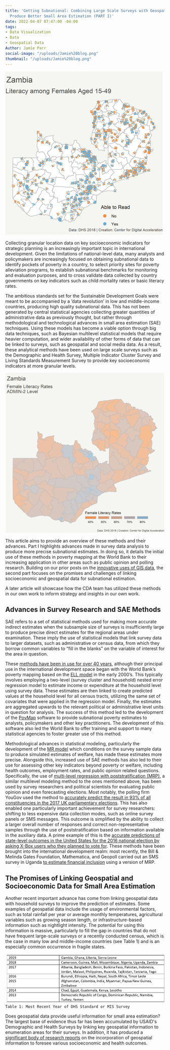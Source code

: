 ```yaml
---
title: 'Getting Subnational: Combining Large Scale Surveys with Geospatial Data to
  Produce Better Small Area Estimation (PART I)'
date: 2022-04-07 07:47:00 -04:00
tags:
- Data Visualization
- Data
- Geospatial Data
Author: Jamie Parr
social-image: "/uploads/Jamie%20blog.png"
thumbnail: "/uploads/Jamie%20blog.png"
---
```


![Jamie blog.png](/uploads/Jamie%20blog.png)

Collecting granular location data on key socioeconomic indicators for strategic planning is an increasingly important topic in international development. Given the limitations of national-level data, many analysts and policymakers are increasingly focused on obtaining subnational data to identify pockets of poverty in a country, to select priority sites for poverty alleviation programs, to establish subnational benchmarks for monitoring and evaluation purposes, and to cross validate data collected by country governments on key indicators such as child mortality rates or basic literacy rates.

<!--more-->

The ambitious standards set for the Sustainable Development Goals were meant to be accompanied by a ‘data revolution’ in low and middle-income countries, producing high quality subnational data. This has not been generated by central statistical agencies collecting greater quantities of administrative data as previously thought, but rather through methodological and technological advances in small area estimation (SAE) techniques. Using these models has become a viable option through big data techniques, such as Bayesian multilevel statistical models that require heavier computation, and wider availability of other forms of data that can be linked to surveys, such as geospatial and social media data. As a result, these analytical methods have been used on large scale surveys such as the Demographic and Health Survey, Multiple Indicator Cluster Survey and Living Standards Measurement Survey to provide key socioeconomic indicators at more granular levels.

![Jamie blog 2.png](/uploads/Jamie%20blog%202.png)

This article aims to provide an overview of these methods and their advances. Part I highlights advances made in survey data analysis to produce more precise subnational estimates. In doing so, it details the initial use of these methods in poverty mapping at the World Bank to their increasing application in other areas such as public opinion and polling research. Building on our prior posts on the [innovative uses of GIS data](https://dai-global-digital.com/gis-data-availability-and-applicability.html?utm_source=related-box), the second part focuses on the promises and challenges of linking socioeconomic and geospatial data for subnational estimation.

A later article will showcase how the CDA team has utilized these methods in our own work to inform strategy and insights in our own work.

## Advances in Survey Research and SAE Methods

SAE refers to a set of statistical methods used for making more accurate indirect estimates when the subsample size of surveys is insufficiently large to produce precise direct estimates for the regional areas under examination. These imply the use of statistical models that link survey data to larger datasets, such as administrative or census data, from which they borrow common variables to “fill in the blanks” on the variable of interest for the area in question.

These [methods have been in use for over 40 years](https://doi.org/10.1080%2F01621459.1979.10482505), although their principal use in the international development space began with the World Bank’s poverty mapping based on the [ELL model](https://are.berkeley.edu/\~ligon/Teaching/ARE251/elbers-etal03.pdf) in the early 2000’s. This typically involves employing a two-level (survey cluster and household) nested error regression model to estimate income or expenditure at the household level using survey data. These estimates are then linked to create predicted values at the household level for all census tracts, utilizing the same set of covariates that were applied in the regression model. Finally, the estimates are aggregated upwards to the relevant political or administrative level units in question for analysis. The success of this method led to the development of the [PovMap](https://sedac.ciesin.columbia.edu/data/set/povmap-global-subnational-infant-mortality-rates-v2-01/maps) software to provide subnational poverty estimates to analysts, policymakers and other key practitioners. The development of this software also led the World Bank to offer training and support to many statistical agencies to foster greater use of this method.

Methodological advances in statistical modeling, particularly the development of the [MR model](https://openknowledge.worldbank.org/handle/10986/33819) which conditions on the survey sample data to produce simulated estimates of welfare, has made these estimates more precise. Alongside this, increased use of SAE methods has also led to their use for assessing other key indicators beyond poverty or welfare, including health outcomes, employment rates, and public opinion related questions. Specifically, the use of [multi-level regression with poststratification (MRP),](http://www.stat.columbia.edu/\~gelman/research/unpublished/MRT(1).pdf) a similar multilevel modeling method to the ones mentioned above, has been used by survey researchers and political scientists for evaluating public opinion and even forecasting elections. Most notably, the polling firm YouGov used the method to [accurately predict the result in 93% of all constituencies in the 2017 UK parliamentary elections](https://www.newscientist.com/article/2134144-how-yougovs-experimental-poll-correctly-called-the-uk-election/#ixzz63vulf5ZP). This has also enabled one particularly important achievement for survey researchers: shifting to less expensive data collection modes, such as online survey panels or SMS messages. This outcome is simplified by the ability to collect a larger overall number of responses and correct non-representative samples through the use of poststratification based on information available in the auxiliary data. A prime example of this is the [accurate predictions of state-level outcomes in the United States for the 2016 national election by asking X-Box users who they planned to vote for](https://www.microsoft.com/en-us/research/wp-content/uploads/2016/04/forecasting-with-nonrepresentative-polls.pdf). These methods have been brought into the international development realm: most recently, the Bill & Melinda Gates Foundation, Mathematica, and Geopoll carried out an SMS survey in Uganda [to estimate financial inclusion](https://www.mathematica.org/download-media?MediaItemId=%7B4DB446CF-FC74-4C9D-8A38-466A4DCA8DC9%7D) using a version of MRP.

## The Promises of Linking Geospatial and Socioeconomic Data for Small Area Estimation

Another recent important advance has come from linking geospatial data with household surveys to improve the prediction of estimates. Some examples of geospatial data include the usage of environmental factors, such as total rainfall per year or average monthly temperatures, agricultural variables such as growing season length, or infrastructure-based information such as nightlight intensity. The potential for using this information is massive, particularly to fill the gap in countries that do not have frequent large-scale surveys or a recently conducted  census, which is the case in many low and middle-income countries (see Table 1) and is an especially common occurrence in fragile states.

![jamie blog 3 .png](/uploads/jamie%20blog%203%20.png)`Table 1: Most Recent Year of DHS Standard or MIS Survey`

Does geospatial data provide useful information for small area estimation? The largest base of evidence thus far has been accumulated by USAID's Demographic and Health Surveys by linking key geospatial information to enumeration areas for their surveys. In addition, it has produced a [significant body of research reports](https://dhsprogram.com/publications/publication-search.cfm?type=45) on the incorporation of geospatial information to foresee various socioeconomic and health outcomes.